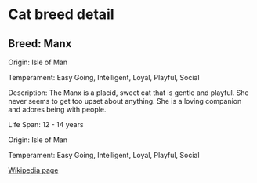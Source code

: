 
<!DOCTYPE html>
<html>
   <head>
        <title>Cat Detail</title>
        <link rel="stylesheet" href="/css/styles.css">
        <link rel="stylesheet" href="/css/cat-detail.css">
   </head>
    <body>
        <h1>Cat breed detail</h1>
        <h2>Breed: Manx</h2>
        <p>Origin: Isle of Man</p>
        <p>Temperament: Easy Going, Intelligent, Loyal, Playful, Social</p>
        <p>Description: The Manx is a placid, sweet cat that is gentle and playful. She never seems to get too upset about anything. She is a loving companion and adores being with people.</p>
        <p>Life Span: 12 - 14 years</p>
        <p>Origin: Isle of Man</p>
        <p>Temperament: Easy Going, Intelligent, Loyal, Playful, Social</p>
        <p><a href=https://en.wikipedia.org/wiki/Manx_(cat)>Wikipedia page</a></p>
<!--        <p><a href=undefined>Image</a></p>-->
     </body>
</html>
        